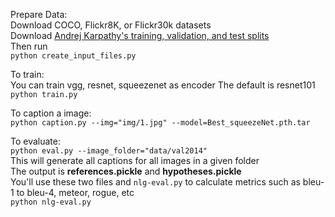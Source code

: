 Prepare Data:  
Download COCO, Flickr8K, or Flickr30k datasets  
Download [Andrej Karpathy's training, validation, and test splits](http://cs.stanford.edu/people/karpathy/deepimagesent/caption_datasets.zip)  
Then run   
`python create_input_files.py`

To train:  
You can train vgg, resnet, squeezenet as encoder 
The default is resnet101   
`python train.py`

To caption a image:  
`python caption.py --img="img/1.jpg" --model=Best_squeezeNet.pth.tar`

To evaluate:  
`python eval.py --image_folder="data/val2014"`  
This will generate all captions for all images in a given folder  
The output is **references.pickle** and **hypotheses.pickle**   
You'll use these two files and `nlg-eval.py` to calculate metrics such as bleu-1 to bleu-4, meteor, rogue, etc  
`python nlg-eval.py`